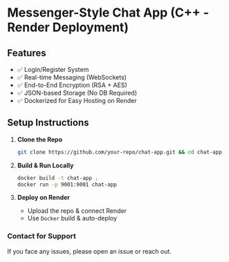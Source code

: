 # Messenger-Style Chat App (C++ - Render Deployment)

## Features
- ✅ Login/Register System
- ✅ Real-time Messaging (WebSockets)
- ✅ End-to-End Encryption (RSA + AES)
- ✅ JSON-based Storage (No DB Required)
- ✅ Dockerized for Easy Hosting on Render

## Setup Instructions
1. **Clone the Repo**  
   ```sh
   git clone https://github.com/your-repo/chat-app.git && cd chat-app
   ```

2. **Build & Run Locally**  
   ```sh
   docker build -t chat-app .
   docker run -p 9001:9001 chat-app
   ```

3. **Deploy on Render**  
   - Upload the repo & connect Render  
   - Use `Docker` build & auto-deploy

### **Contact for Support**
If you face any issues, please open an issue or reach out.
